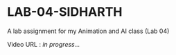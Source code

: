 # LAB-04-SIDHARTH
A lab assignment for my Animation and AI class (Lab 04)

Video URL : *in progress...*
